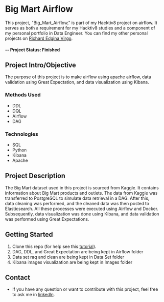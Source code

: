 # Big Mart Airflow
This project, "Big_Mart_Airflow," is part of my Hacktiv8 project on airflow. It serves as both a requirement for my Hacktiv8 studies and a component of my personal portfolio in Data Engineer. You can find my other personal projects on [Richard Edgina Virgo](https://github.com/REV04).

#### -- Project Status: Finished

## Project Intro/Objective

The purpose of this project is to make airflow using apache airflow, data validation using Great Expectation, and data visualization using Kibana. 

### Methods Used
- DDL
- DQL
- Airflow
- DAG

### Technologies

- SQL
- Python
- Kibana
- Apache
## Project Description

The Big Mart dataset used in this project is sourced from Kaggle. It contains information about Big Mart products and outlets. The data from Kaggle was transferred to PostgreSQL to simulate data retrieval in a DAG. After this, data cleaning was performed, and the cleaned data was then posted to Elasticsearch. All these processes were executed using Airflow and Docker. Subsequently, data visualization was done using Kibana, and data validation was performed using Great Expectations.

## Getting Started

1. Clone this repo (for help see this [tutorial](https://help.github.com/articles/cloning-a-repository/)).
2. DAG, DDL, and Great Expectation are being kept in Airflow folder
3. Data set raq and clean are being kept in Data Set folder
4. Kibana images visualization are being kept in Images folder

## Contact

- If you have any question or want to contribute with this project, feel free to ask me in [linkedln](https://www.linkedin.com/in/richard-edgina-virgo-a7435319b/).
